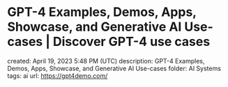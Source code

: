 # GPT-4 Examples, Demos, Apps, Showcase, and Generative AI Use-cases | Discover GPT-4 use cases

created: April 19, 2023 5:48 PM (UTC)
description: GPT-4 Examples, Demos, Apps, Showcase, and Generative AI Use-cases
folder: AI Systems
tags: ai
url: https://gpt4demo.com/